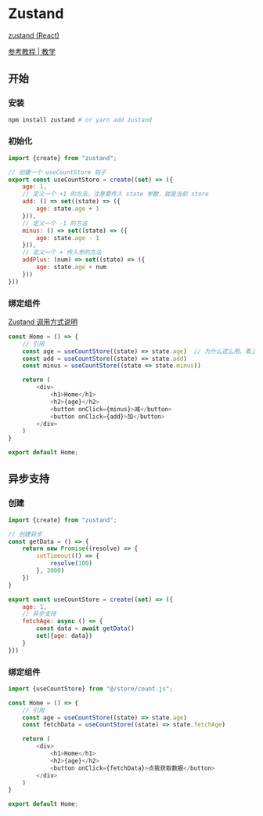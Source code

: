 # Zustand



[zustand (React)](https://awesomedevin.github.io/zustand-vue/docs/introduce/start/zustand)

[参考教程 | 教学](https://www.yuque.com/fechaichai/qeamqf/ngfwmf#MRV2O)



## 开始

### 安装

``` bash
npm install zustand # or yarn add zustand
```



### 初始化

``` javascript
import {create} from "zustand";

// 创建一个 useCountStore 钩子
export const useCountStore = create((set) => ({
    age: 1,
    // 定义一个 +1 的方法，注意要传入 state 参数，就是当前 store
    add: () => set((state) => ({
        age: state.age + 1
    })),
    // 定义一个 -1 的方法
    minus: () => set((state) => ({
        age: state.age - 1
    })),
    // 定义一个 + 传入参的方法
    addPlus: (num) => set((state) => ({
        age: state.age + num
    }))
}))
```





### 绑定组件

[Zustand 调用方式说明](https://awesomedevin.github.io/zustand-vue/docs/basic/fetch)

``` javascript
const Home = () => {
    // 引用
    const age = useCountStore((state) => state.age)	 // 为什么这么用。看上方说明
    const add = useCountStore((state) => state.add)
    const minus = useCountStore((state => state.minus))

    return (
        <div>
            <h1>Home</h1>
            <h2>{age}</h2>
            <button onClick={minus}>减</button>
            <button onClick={add}>加</button>
        </div>
    )
}

export default Home;
```



## 异步支持

### 创建

```JavaScript {4-10,15-18}
import {create} from "zustand";

// 创建异步
const getData = () => {
    return new Promise((resolve) => {
        setTimeout(() => {
            resolve(100)
        }, 3000)
    })
}

export const useCountStore = create((set) => ({
    age: 1,
    // 异步支持
    fetchAge: async () => {
        const data = await getData()
        set({age: data})
    }
}))
```



### 绑定组件

```javascript {6,12}
import {useCountStore} from "@/store/count.js";

const Home = () => {
    // 引用
    const age = useCountStore((state) => state.age)
    const fetchData = useCountStore((state) => state.fetchAge)

    return (
        <div>
            <h1>Home</h1>
            <h2>{age}</h2>
            <button onClick={fetchData}>点我获取数据</button>
        </div>
    )
}

export default Home;
```



